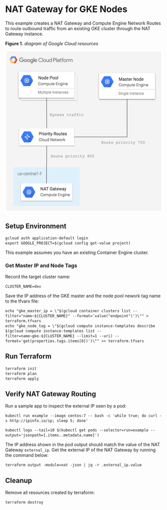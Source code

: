 # NAT Gateway for GKE Nodes

This example creates a NAT Gateway and Compute Engine Network Routes to route outbound traffic from an existing GKE cluster through the NAT Gateway instance.

**Figure 1.** *diagram of Google Cloud resources*

![architecture diagram](./diagram.png)

## Setup Environment

```
gcloud auth application-default login
export GOOGLE_PROJECT=$(gcloud config get-value project)
```

This example assumes you have an existing Container Engine cluster.

### Get Master IP and Node Tags

Record the target cluster name:

```
CLUSTER_NAME=dev
```

Save the IP address of the GKE master and the node pool nework tag name to the tfvars file:

```
echo "gke_master_ip = \"$(gcloud container clusters list --filter="name~${CLUSTER_NAME}" --format='value("endpoint")')\"" > terraform.tfvars
echo "gke_node_tag = \"$(gcloud compute instance-templates describe $(gcloud compute instance-templates list --filter=name~gke-${CLUSTER_NAME} --limit=1 --uri) --format='get(properties.tags.items[0])')\"" >> terraform.tfvars
```

## Run Terraform

```
terraform init
terraform plan
terraform apply
```

## Verify NAT Gateway Routing

Run a sample app to inspect the external IP seen by a pod:

```
kubectl run example --image centos:7 -- bash -c 'while true; do curl -s http://ipinfo.io/ip; sleep 5; done'
```

```
kubectl logs --tail=10 $(kubectl get pods --selector=run=example --output='jsonpath={.items..metadata.name}')
```

The IP address shown in the pod output should match the value of the NAT Gateway `external_ip`. Get the external IP of the NAT Gateway by running the command below:

```
terraform output -module=nat -json | jq -r .external_ip.value
```

## Cleanup

Remove all resources created by terraform:

```
terraform destroy
```